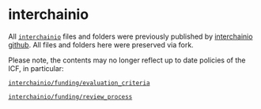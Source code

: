 # interchainio 

All [`interchainio`](https://github.com/gaiaus/ICF/tree/main/stiftung/interchainio/funding) files and folders were previously published by [interchainio github](https://github.com/interchainio). 
All files and folders here were preserved via fork. 

Please note, the contents may no longer reflect up to date policies of the ICF, in particular:

[`interchainio/funding/evaluation_criteria`](https://github.com/gaiaus/ICF/blob/main/stiftung/interchainio/funding/evaluation_criteria.md)

[`interchainio/funding/review_process`](https://github.com/gaiaus/ICF/blob/main/stiftung/interchainio/funding/review_process%20(1).md)


